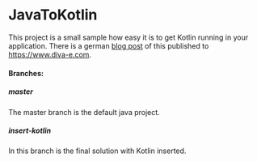 # JavaToKotlin

This project is a small sample how easy it is to get Kotlin running in your application. There is a german [blog post](https://www.diva-e.com/de/news/kotlin-in-java-android/) of this published to https://www.diva-e.com.

#### Branches:
##### master
The master branch is the default java project.

##### insert-kotlin
In this branch is the final solution with Kotlin inserted.
